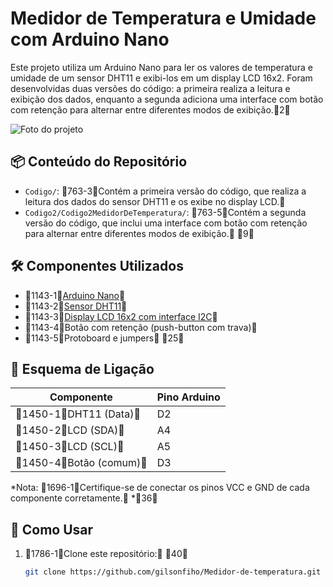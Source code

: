 # Medidor de Temperatura e Umidade com Arduino Nano

Este projeto utiliza um Arduino Nano para ler os valores de temperatura e umidade de um sensor DHT11 e exibi-los em um display LCD 16x2. Foram desenvolvidas duas versões do código: a primeira realiza a leitura e exibição dos dados, enquanto a segunda adiciona uma interface com botão com retenção para alternar entre diferentes modos de exibição.2

![Foto do projeto](caminho/para/imagem.jpg)

## 📦 Conteúdo do Repositório

- `Codigo/`: 763-3Contém a primeira versão do código, que realiza a leitura dos dados do sensor DHT11 e os exibe no display LCD. 
- `Codigo2/Codigo2MedidorDeTemperatura/`: 763-5Contém a segunda versão do código, que inclui uma interface com botão com retenção para alternar entre diferentes modos de exibição. 9

## 🛠️ Componentes Utilizados

- 1143-1[Arduino Nano](https://store.arduino.cc/products/arduino-nano) 
- 1143-2[Sensor DHT11](https://www.adafruit.com/product/386) 
- 1143-3[Display LCD 16x2 com interface I2C](https://www.adafruit.com/product/181) 
- 1143-4Botão com retenção (push-button com trava) 
- 1143-5Protoboard e jumpers 25

## 🔌 Esquema de Ligação

| Componente        | Pino Arduino |
|-------------------|-------------|
| 1450-1DHT11 (Data)       | D2          |
| 1450-2LCD (SDA)          | A4          |
| 1450-3LCD (SCL)          | A5          |
| 1450-4Botão (comum)      | D3          |32

*Nota: 1696-1Certifique-se de conectar os pinos VCC e GND de cada componente corretamente. *36

## 🚀 Como Usar

1. 1786-1Clone este repositório: 40
   ```bash
   git clone https://github.com/gilsonfiho/Medidor-de-temperatura.git